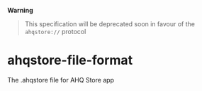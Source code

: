 **Warning**
> This specification will be deprecated soon in favour of the `ahqstore://` protocol

# ahqstore-file-format
The .ahqstore file for AHQ Store app

